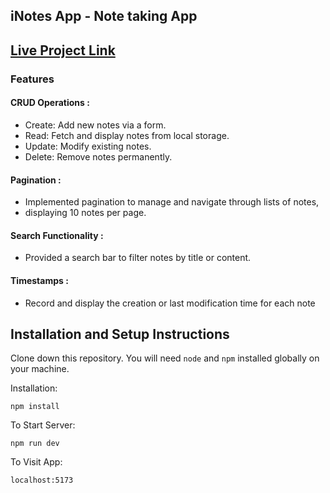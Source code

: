 ## iNotes App - Note taking App

## [Live Project Link](https://inotesbypradeep.netlify.app/) 
### Features
#### CRUD Operations :
- Create: Add new notes via a form.
- Read: Fetch and display notes from local storage.
- Update: Modify existing notes.
- Delete: Remove notes permanently.

#### Pagination :
- Implemented pagination to manage and navigate through lists of notes,
- displaying 10 notes per page.

#### Search Functionality :
- Provided a search bar to filter notes by title or content.
#### Timestamps :
- Record and display the creation or last modification time for each note


## Installation and Setup Instructions

Clone down this repository. You will need `node` and `npm` installed globally on your machine.  

Installation:

`npm install`

To Start Server:

`npm run dev`  

To Visit App:

`localhost:5173`  
